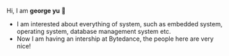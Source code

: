 Hi, I am **george yu** 👋

- I am interested about everything of system, such as embedded system, operating system, database management system etc.
- Now I am having an intership at Bytedance, the people here are very nice!
